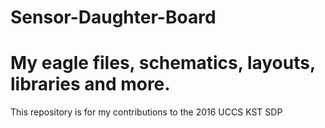 # Sensor-Daughter-Board
My eagle files, schematics, layouts, libraries and more.
=========================================================

This repository is for my contributions to the 2016 UCCS KST SDP 
